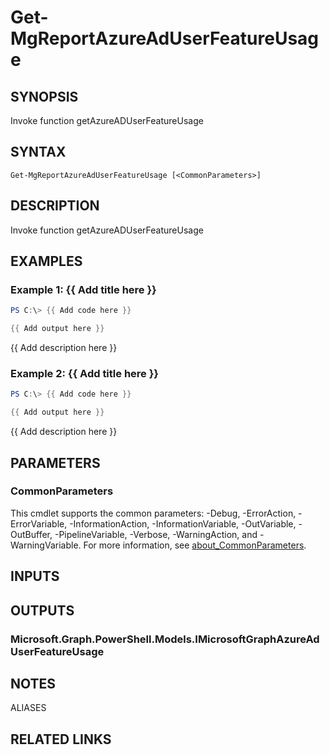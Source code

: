 ﻿---
external help file: Microsoft.Graph.Reports-help.xml
Module Name: Microsoft.Graph.Reports
online version: https://docs.microsoft.com/en-us/powershell/module/microsoft.graph.reports/get-mgreportazureaduserfeatureusage
schema: 2.0.0
---

# Get-MgReportAzureAdUserFeatureUsage

## SYNOPSIS
Invoke function getAzureADUserFeatureUsage

## SYNTAX

```
Get-MgReportAzureAdUserFeatureUsage [<CommonParameters>]
```

## DESCRIPTION
Invoke function getAzureADUserFeatureUsage

## EXAMPLES

### Example 1: {{ Add title here }}
```powershell
PS C:\> {{ Add code here }}

{{ Add output here }}
```

{{ Add description here }}

### Example 2: {{ Add title here }}
```powershell
PS C:\> {{ Add code here }}

{{ Add output here }}
```

{{ Add description here }}

## PARAMETERS

### CommonParameters
This cmdlet supports the common parameters: -Debug, -ErrorAction, -ErrorVariable, -InformationAction, -InformationVariable, -OutVariable, -OutBuffer, -PipelineVariable, -Verbose, -WarningAction, and -WarningVariable. For more information, see [about_CommonParameters](http://go.microsoft.com/fwlink/?LinkID=113216).

## INPUTS

## OUTPUTS

### Microsoft.Graph.PowerShell.Models.IMicrosoftGraphAzureAdUserFeatureUsage
## NOTES

ALIASES

## RELATED LINKS
